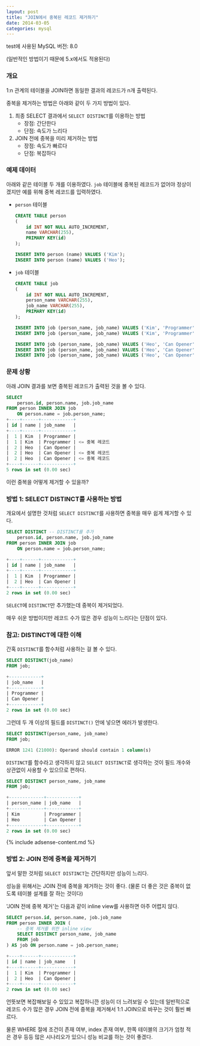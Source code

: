 ```yaml
---
layout: post
title: "JOIN에서 중복된 레코드 제거하기"
date: 2014-03-05 
categories: mysql
---
```


test에 사용된 MySQL 버전: 8.0

(일반적인 방법이기 때문에 5.x에서도 적용된다)

### 개요

1:n 관계의 테이블을 JOIN하면 동일한 결과의 레코드가 n개 출력된다.

중복을 제거하는 방법은 아래와 같이 두 가지 방법이 있다.

1. 최종 SELECT 결과에서 `SELECT DISTINCT`를 이용하는 방법
    - 장점: 간단한다
    - 단점: 속도가 느리다
1. JOIN 전에 중복을 미리 제거하는 방법
    - 장점: 속도가 빠르다
    - 단점: 복잡하다

### 예제 데이터

아래와 같은 테이블 두 개를 이용하였다. `job` 테이블에 중복된 레코드가 없어야 정상이겠지만 예를 위해 중복 레코드를 입력하였다.

- `person` 테이블
    ```sql
    CREATE TABLE person
    (
        id INT NOT NULL AUTO_INCREMENT,
        name VARCHAR(255),
        PRIMARY KEY(id)
    );

    INSERT INTO person (name) VALUES ('Kim');
    INSERT INTO person (name) VALUES ('Heo');
    ```
- `job` 테이블
    ```sql
    CREATE TABLE job
    (
        id INT NOT NULL AUTO_INCREMENT,
        person_name VARCHAR(255),
        job_name VARCHAR(255),
        PRIMARY KEY(id)
    );

    INSERT INTO job (person_name, job_name) VALUES ('Kim', 'Programmer');
    INSERT INTO job (person_name, job_name) VALUES ('Kim', 'Programmer');

    INSERT INTO job (person_name, job_name) VALUES ('Heo', 'Can Opener');
    INSERT INTO job (person_name, job_name) VALUES ('Heo', 'Can Opener');
    INSERT INTO job (person_name, job_name) VALUES ('Heo', 'Can Opener');
    ```

### 문제 상황

아래 JOIN 결과를 보면 중복된 레코드가 출력된 것을 볼 수 있다.

```sql
SELECT
    person.id, person.name, job.job_name
FROM person INNER JOIN job
    ON person.name = job.person_name;
+----+------+------------+
| id | name | job_name   |
+----+------+------------+
|  1 | Kim  | Programmer |
|  1 | Kim  | Programmer | <= 중복 레코드
|  2 | Heo  | Can Opener |
|  2 | Heo  | Can Opener | <= 중복 레코드
|  2 | Heo  | Can Opener | <= 중복 레코드
+----+------+------------+
5 rows in set (0.00 sec)

```

이런 중복을 어떻게 제거할 수 있을까?

### 방법 1: SELECT DISTINCT를 사용하는 방법

개요에서 설명한 것처럼 `SELECT DISTINCT`를 사용하면 중복을 매우 쉽게 제거할 수 있다.

```sql
SELECT DISTINCT -- DISTINCT를 추가
    person.id, person.name, job.job_name
FROM person INNER JOIN job
    ON person.name = job.person_name;

+----+------+------------+
| id | name | job_name   |
+----+------+------------+
|  1 | Kim  | Programmer |
|  2 | Heo  | Can Opener |
+----+------+------------+
2 rows in set (0.00 sec)
```

`SELECT`에 `DISTINCT`만 추가했는데 중복이 제거되었다.

매우 쉬운 방법이지만 레코드 수가 많은 경우 성능이 느리다는 단점이 있다.

### 참고: DISTINCT에 대한 이해

간혹 `DISTINCT`를 함수처럼 사용하는 걸 볼 수 있다.

```sql
SELECT DISTINCT(job_name)
FROM job;

+------------+
| job_name   |
+------------+
| Programmer |
| Can Opener |
+------------+
2 rows in set (0.00 sec)
```

그런데 두 개 이상의 필드를 `DISTINCT()` 안에 넣으면 에러가 발생한다.

```sql
SELECT DISTINCT(person_name, job_name)
FROM job;

ERROR 1241 (21000): Operand should contain 1 column(s)
```

`DISTINCT`를 함수라고 생각하지 않고 `SELECT DISTINCT`로 생각하는 것이 필드 개수와 상관없이 사용할 수 있으므로 편하다.

```sql
SELECT DISTINCT person_name, job_name
FROM job;

+-------------+------------+
| person_name | job_name   |
+-------------+------------+
| Kim         | Programmer |
| Heo         | Can Opener |
+-------------+------------+
2 rows in set (0.00 sec)
```

{% include adsense-content.md %}

### 방법 2: JOIN 전에 중복을 제거하기

앞서 말한 것처럼 `SELECT DISTINCT`는 간단하지만 성능이 느리다.

성능을 위해서는 JOIN 전에 중복을 제거하는 것이 좋다. (물론 더 좋은 것은 중복이 없도록 테이블 설계를 잘 하는 것이다)

'JOIN 전에 중복 제거'는 다음과 같이 inline view를 사용하면 아주 어렵지 않다.

```sql
SELECT person.id, person.name, job.job_name
FROM person INNER JOIN (
    -- 중복 제거를 위한 inline view
    SELECT DISTINCT person_name, job_name
    FROM job
) AS job ON person.name = job.person_name;

+----+------+------------+
| id | name | job_name   |
+----+------+------------+
|  1 | Kim  | Programmer |
|  2 | Heo  | Can Opener |
+----+------+------------+
2 rows in set (0.00 sec)
```

언뜻보면 복잡해보일 수 있있고 복잡하니깐 성능이 더 느려보일 수 있는데 일반적으로 레코드 수가 많은 경우 JOIN 전에 중복을 제거해서 1:1 JOIN으로 바꾸는 것이 훨씬 빠르다.

물론 WHERE 절에 조건이 존재 여부, index 존재 여부, 한쪽 테이블의 크기가 엄청 적은 경우 등등 많은 시나리오가 있으니 성능 비교를 하는 것이 좋겠다.
